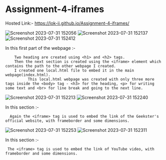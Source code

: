 # Assignment-4-iframes

Hosted Link:- https://lok-ii.github.io/Assignment-4-iframes/

![Screenshot 2023-07-31 152056](https://github.com/Lok-ii/Assignment-4-iframes/assets/129180844/8cc2bc7b-2f50-43c3-b731-690547b7222a)
![Screenshot 2023-07-31 152137](https://github.com/Lok-ii/Assignment-4-iframes/assets/129180844/c58a428a-bb9e-4fe9-846b-52ddb2de6f5d)
![Screenshot 2023-07-31 152412](https://github.com/Lok-ii/Assignment-4-iframes/assets/129180844/394976bf-a9d4-4daa-ad5f-632b3bc681d8)

In this first part of the webpage :-

        Two heading are created using <h1> and <h2> tags.
        Then the next section is created using the <iframe> element which contains the path to the other webpage I created.
        I created one local.html file to embed it in the main webpage(index.html).
              This local.html webpage was created with only three more tags inside the <body> tag - <h3> for the heading, <p> for writing some text and <br> for line break and going to the next line.


![Screenshot 2023-07-31 152213](https://github.com/Lok-ii/Assignment-4-iframes/assets/129180844/db042685-92b3-415f-a2c3-73e1a5349606)
![Screenshot 2023-07-31 152240](https://github.com/Lok-ii/Assignment-4-iframes/assets/129180844/a49c312d-1990-499b-bc5e-2882c667b40e)

In this section :-
      
      Again the <iframe> tag is used to embed the link of the Geekster's official website, with frameborder and some dimensions.

![Screenshot 2023-07-31 152253](https://github.com/Lok-ii/Assignment-4-iframes/assets/129180844/4798a7e9-97d7-4e40-8793-8ce71894bd50)
![Screenshot 2023-07-31 152311](https://github.com/Lok-ii/Assignment-4-iframes/assets/129180844/fb826e8f-ed21-4b32-9fe7-faabb9b1d54a)

In this section :-
      
     The <iframe> tag is used to embed the link of YouTube video, with frameborder and some dimensions.
